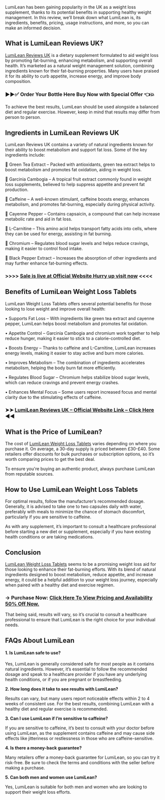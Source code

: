 LumiLean has been gaining popularity in the UK as a weight loss supplement, thanks to its potential benefits in supporting healthy weight management. In this review, we’ll break down what LumiLean is, its ingredients, benefits, pricing, usage instructions, and more, so you can make an informed decision.

## What is LumiLean Reviews UK?
[LumiLean Reviews UK](https://dailynutraboost.com/lumilean-uk/) is a dietary supplement formulated to aid weight loss by promoting fat-burning, enhancing metabolism, and supporting overall health. It’s marketed as a natural weight management solution, combining ingredients known for their fat-burning properties. Many users have praised it for its ability to curb appetite, increase energy, and improve body composition.

### ▶▶✅ Order Your Bottle Here  Buy Now with Special Offer 👈💥

To achieve the best results, LumiLean should be used alongside a balanced diet and regular exercise. However, keep in mind that results may differ from person to person.

## Ingredients in LumiLean Reviews UK
LumiLean Reviews UK contains a variety of natural ingredients known for their ability to boost metabolism and support fat loss. Some of the key ingredients include:

	Green Tea Extract – Packed with antioxidants, green tea extract helps to boost metabolism and promotes fat oxidation, aiding in weight loss.

	Garcinia Cambogia – A tropical fruit extract commonly found in weight loss supplements, believed to help suppress appetite and prevent fat production.

	Caffeine – A well-known stimulant, caffeine boosts energy, enhances metabolism, and promotes fat-burning, especially during physical activity.

	Cayenne Pepper – Contains capsaicin, a compound that can help increase metabolic rate and aid in fat loss.

	L-Carnitine – This amino acid helps transport fatty acids into cells, where they can be used for energy, assisting in fat burning.

	Chromium – Regulates blood sugar levels and helps reduce cravings, making it easier to control food intake.

	Black Pepper Extract – Increases the absorption of other ingredients and may further enhance fat-burning effects.

### >>>> [Sale is live at Official Website Hurry up visit now](https://dailynutraboost.com/try-lumilean/) <<<<

## Benefits of LumiLean Weight Loss Tablets
LumiLean Weight Loss Tablets offers several potential benefits for those looking to lose weight and improve overall health:

•	Supports Fat Loss – With ingredients like green tea extract and cayenne pepper, LumiLean helps boost metabolism and promotes fat oxidation.

•	Appetite Control – Garcinia Cambogia and chromium work together to help reduce hunger, making it easier to stick to a calorie-controlled diet.

•	Boosts Energy – Thanks to caffeine and L-Carnitine, LumiLean increases energy levels, making it easier to stay active and burn more calories.

•	Improves Metabolism – The combination of ingredients accelerates metabolism, helping the body burn fat more efficiently.

•	Regulates Blood Sugar – Chromium helps stabilize blood sugar levels, which can reduce cravings and prevent energy crashes.

•	Enhances Mental Focus – Some users report increased focus and mental clarity due to the stimulating effects of caffeine.

### ➤➤ [LumiLean Reviews UK – Official Website Link – Click Here](https://dailynutraboost.com/try-lumilean/) ◀◀

## What is the Price of LumiLean?
The cost of [LumiLean Weight Loss Tablets](https://www.facebook.com/LumiLean.United.Kingdom.Site/) varies depending on where you purchase it. On average, a 30-day supply is priced between £30-£40. Some retailers offer discounts for bulk purchases or subscription options, so it’s worth comparing prices to get the best deal.

To ensure you're buying an authentic product, always purchase LumiLean from reputable sources.

## How to Use LumiLean Weight Loss Tablets
For optimal results, follow the manufacturer’s recommended dosage. Generally, it is advised to take one to two capsules daily with water, preferably with meals to minimize the chance of stomach discomfort, particularly if you are sensitive to caffeine.

As with any supplement, it’s important to consult a healthcare professional before starting a new diet or supplement, especially if you have existing health conditions or are taking medications.

## Conclusion
[LumiLean Weight Loss Tablets](https://www.facebook.com/groups/lumilean.uk.united.kingdom) seems to be a promising weight loss aid for those looking to enhance their fat-burning efforts. With its blend of natural ingredients designed to boost metabolism, reduce appetite, and increase energy, it could be a helpful addition to your weight loss journey, especially when paired with a healthy diet and exercise regimen.

### → Purchase Now: [Click Here To View Pricing and Availability 50% Off Now.](https://dailynutraboost.com/try-lumilean/)

That being said, results will vary, so it’s crucial to consult a healthcare professional to ensure that LumiLean is the right choice for your individual needs.

## FAQs About LumiLean

#### 1. Is LumiLean safe to use?

Yes, LumiLean is generally considered safe for most people as it contains natural ingredients. However, it’s essential to follow the recommended dosage and speak to a healthcare provider if you have any underlying health conditions, or if you are pregnant or breastfeeding.

**2. How long does it take to see results with LumiLean?**

Results can vary, but many users report noticeable effects within 2 to 4 weeks of consistent use. For the best results, combining LumiLean with a healthy diet and regular exercise is recommended.

**3. Can I use LumiLean if I’m sensitive to caffeine?**

If you are sensitive to caffeine, it’s best to consult with your doctor before using LumiLean, as the supplement contains caffeine and may cause side effects like jitteriness or restlessness in those who are caffeine-sensitive.

**4. Is there a money-back guarantee?**

Many retailers offer a money-back guarantee for LumiLean, so you can try it risk-free. Be sure to check the terms and conditions with the seller before making a purchase.

**5. Can both men and women use LumiLean?**

Yes, LumiLean is suitable for both men and women who are looking to support their weight loss efforts.



